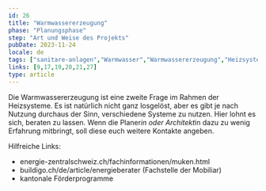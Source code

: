 ```yaml
---
id: 26
title: "Warmwassererzeugung"
phase: "Planungsphase"
step: "Art und Weise des Projekts"
pubDate: 2023-11-24
locale: de
tags: ["sanitare-anlagen","Warmwasser","Warmwassererzeugung","Heizsysteme"]
links: [9,17,19,20,21,27]
type: article
---
```


Die Warmwassererzeugung ist eine zweite Frage im Rahmen der Heizsysteme. Es ist natürlich nicht ganz losgelöst, aber es gibt je nach Nutzung durchaus der Sinn, verschiedene Systeme zu nutzen. Hier lohnt es sich, beraten zu lassen. Wenn die Planer*in oder Architekt*in dazu zu wenig Erfahrung mitbringt, soll diese euch weitere Kontakte angeben.

Hilfreiche Links:
- energie-zentralschweiz.ch/fachinformationen/muken.html 
- buildigo.ch/de/article/energieberater (Fachstelle der Mobiliar)
- kantonale Förderprogramme
